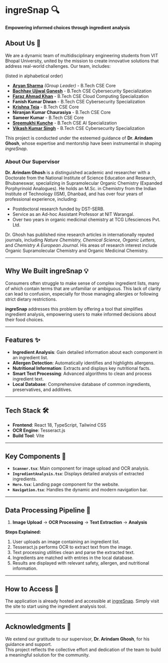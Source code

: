 # ingreSnap 🔍  

**Empowering informed choices through ingredient analysis**  

## About Us 🌟  

We are a dynamic team of multidisciplinary engineering students from VIT Bhopal University, united by the mission to create innovative solutions that address real-world challenges. Our team, includes:  


(listed in alphabetical order)
- **[Aryan Sharma](https://www.linkedin.com/in/aryan-sharma-techynar/)** *(Group Leader)* - B.Tech CSE Core  
- **[Bachhav Ujjwal Ganesh](https://www.linkedin.com/in/ujjwal-bachhav-26b98824b)** - B.Tech CSE Cybersecurity Specialization  
- **[Faraz Ahmad Khan](https://linkedin.com/in/faraz-ahmad-khan-634a40251)** - B.Tech CSE Cloud Computing Specialization  
- **Fanish Kumar Diwan** - B.Tech CSE Cybersecurity Specialization  
- **[Krishna Teja](https://www.linkedin.com/in/teja-krishna-0778a0279/)** - B.Tech CSE Core  
- **Niranjan Kumar Chaurasiya** - B.Tech CSE Core  
- **Sameer Kumar** - B.Tech CSE Core  
- **[Sreemukhi Kunche](https://www.linkedin.com/in/sreemukhi-kunche-8a0b1624a)** - B.Tech CSE AI Specialization  
- **[Vikash Kumar Singh](https://www.linkedin.com/in/vikash-kumar-singh-62a948251/)** - B.Tech CSE Cybersecurity Specialization  

This project is conducted under the esteemed guidance of **Dr. Arindam Ghosh**, whose expertise and mentorship have been instrumental in shaping *ingreSnap*.  

### About Our Supervisor  

**Dr. Arindam Ghosh** is a distinguished academic and researcher with a Doctorate from the National Institute of Science Education and Research, Bhubaneswar, specializing in Supramolecular Organic Chemistry (Expanded Porphyrinoid Analogues). He holds an M.Sc. in Chemistry from the Indian Institute of Technology (ISM), Dhanbad, and has over four years of professional experience, including:  

- Postdoctoral research funded by DST-SERB.  
- Service as an Ad-hoc Assistant Professor at NIT Warangal.  
- Over two years in organic medicinal chemistry at TCG Lifesciences Pvt. Ltd.  

Dr. Ghosh has published nine research articles in internationally reputed journals, including *Nature Chemistry, Chemical Science, Organic Letters,* and *Chemistry A European Journal*. His areas of research interest include Organic Supramolecular Chemistry and Organic Medicinal Chemistry.  

---

## Why We Built ingreSnap 💡  

Consumers often struggle to make sense of complex ingredient lists, many of which contain terms that are unfamiliar or ambiguous. This lack of clarity can lead to confusion, especially for those managing allergies or following strict dietary restrictions.  

**ingreSnap** addresses this problem by offering a tool that simplifies ingredient analysis, empowering users to make informed decisions about their food choices.  

---

## Features ✨  

- **Ingredient Analysis**: Gain detailed information about each component in an ingredient list.  
- **Allergen Detection**: Automatically identifies and highlights allergens.  
- **Nutritional Information**: Extracts and displays key nutritional facts.  
- **Smart Text Processing**: Advanced algorithms to clean and process ingredient text.  
- **Local Database**: Comprehensive database of common ingredients, preservatives, and additives.  

---

## Tech Stack 🛠️  

- **Frontend**: React 18, TypeScript, Tailwind CSS  
- **OCR Engine**: Tesseract.js  
- **Build Tool**: Vite  

---

## Key Components 🔑  

- **`Scanner.tsx`**: Main component for image upload and OCR analysis.  
- **`IngredientAnalysis.tsx`**: Displays detailed analysis of extracted ingredients.  
- **`Hero.tsx`**: Landing page component for the website.  
- **`Navigation.tsx`**: Handles the dynamic and modern navigation bar.  

---

## Data Processing Pipeline 🔄  

1. **Image Upload** → **OCR Processing** → **Text Extraction** → **Analysis**  

**Steps Explained:**  
1. User uploads an image containing an ingredient list.  
2. Tesseract.js performs OCR to extract text from the image.  
3. Text processing utilities clean and parse the extracted text.  
4. Ingredients are matched with entries in the local database.  
5. Results are displayed with relevant safety, allergen, and nutritional information.  

---

## How to Access 🚀  

The application is already hosted and accessible at [ingreSnap](https://ingresnap.vercel.app). Simply visit the site to start using the ingredient analysis tool.  

---

## Acknowledgments 🙏  

We extend our gratitude to our supervisor, **Dr. Arindam Ghosh**, for his guidance and support.  
This project reflects the collective effort and dedication of the team to build a meaningful solution for the community.  
